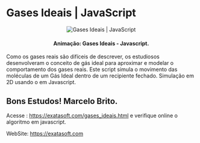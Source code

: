 # Gases Ideais | JavaScript
<p align="center">
<img src="https://repository-images.githubusercontent.com/650339832/ffcaee6a-e0ec-4b50-9ae6-5e7aa462768f" alt="Gases Ideais | JavaScript"/>
<p/>

<h4 align="center">Animação: Gases Ideais - Javascript.</h4>

Como os gases reais são difíceis de descrever, os estudiosos desenvolveram o conceito de gás ideal para aproximar e modelar o comportamento dos gases reais.
Este script simula o movimento das moléculas de um Gás Ideal dentro de um recipiente fechado.
Simulação em 2D usando o <canvas> em Javascript.  

## Bons Estudos!  Marcelo Brito.

  Acesse : https://exatasoft.com/gases_ideais.html e verifique online o algoritmo em javascript.
  
  WebSite: https://exatasoft.com
  
